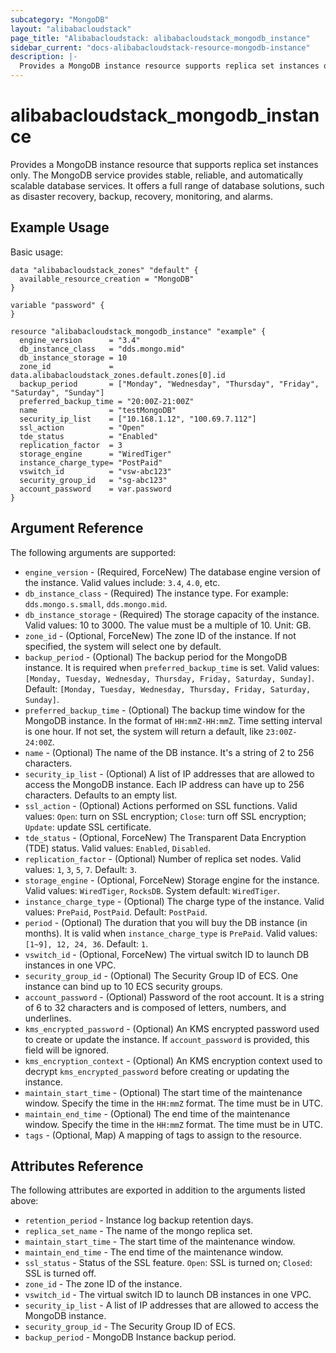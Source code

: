 ```yaml
---
subcategory: "MongoDB"  
layout: "alibabacloudstack"  
page_title: "Alibabacloudstack: alibabacloudstack_mongodb_instance"  
sidebar_current: "docs-alibabacloudstack-resource-mongodb-instance"  
description: |-  
  Provides a MongoDB instance resource supports replica set instances only. the MongoDB provides stable, reliable, and automatic scalable database services. It offers a full range of database solutions, such as disaster recovery, backup, recovery, monitoring, and alarms.  
---
```


# alibabacloudstack_mongodb_instance

Provides a MongoDB instance resource that supports replica set instances only. The MongoDB service provides stable, reliable, and automatically scalable database services. It offers a full range of database solutions, such as disaster recovery, backup, recovery, monitoring, and alarms.

## Example Usage

Basic usage:

```hcl
data "alibabacloudstack_zones" "default" {
  available_resource_creation = "MongoDB"
}

variable "password" {
}

resource "alibabacloudstack_mongodb_instance" "example" {
  engine_version      = "3.4"
  db_instance_class   = "dds.mongo.mid"
  db_instance_storage = 10
  zone_id             = data.alibabacloudstack_zones.default.zones[0].id
  backup_period       = ["Monday", "Wednesday", "Thursday", "Friday", "Saturday", "Sunday"]
  preferred_backup_time = "20:00Z-21:00Z"
  name                = "testMongoDB"
  security_ip_list    = ["10.168.1.12", "100.69.7.112"] 
  ssl_action          = "Open"
  tde_status          = "Enabled"
  replication_factor  = 3
  storage_engine      = "WiredTiger"
  instance_charge_type= "PostPaid"
  vswitch_id          = "vsw-abc123"
  security_group_id   = "sg-abc123"
  account_password    = var.password
}
```

## Argument Reference

The following arguments are supported:

* `engine_version` - (Required, ForceNew) The database engine version of the instance. Valid values include: `3.4`, `4.0`, etc.
* `db_instance_class` - (Required) The instance type. For example: `dds.mongo.s.small`, `dds.mongo.mid`.
* `db_instance_storage` - (Required) The storage capacity of the instance. Valid values: 10 to 3000. The value must be a multiple of 10. Unit: GB.
* `zone_id` - (Optional, ForceNew) The zone ID of the instance. If not specified, the system will select one by default.
* `backup_period` - (Optional) The backup period for the MongoDB instance. It is required when `preferred_backup_time` is set. Valid values: `[Monday, Tuesday, Wednesday, Thursday, Friday, Saturday, Sunday]`. Default: `[Monday, Tuesday, Wednesday, Thursday, Friday, Saturday, Sunday]`.
* `preferred_backup_time` - (Optional) The backup time window for the MongoDB instance. In the format of `HH:mmZ-HH:mmZ`. Time setting interval is one hour. If not set, the system will return a default, like `23:00Z-24:00Z`.
* `name` - (Optional) The name of the DB instance. It's a string of 2 to 256 characters.
* `security_ip_list` - (Optional) A list of IP addresses that are allowed to access the MongoDB instance. Each IP address can have up to 256 characters. Defaults to an empty list.
* `ssl_action` - (Optional) Actions performed on SSL functions. Valid values: `Open`: turn on SSL encryption; `Close`: turn off SSL encryption; `Update`: update SSL certificate.
* `tde_status` - (Optional, ForceNew) The Transparent Data Encryption (TDE) status. Valid values: `Enabled`, `Disabled`.
* `replication_factor` - (Optional) Number of replica set nodes. Valid values: `1`, `3`, `5`, `7`. Default: `3`.
* `storage_engine` - (Optional, ForceNew) Storage engine for the instance. Valid values: `WiredTiger`, `RocksDB`. System default: `WiredTiger`.
* `instance_charge_type` - (Optional) The charge type of the instance. Valid values: `PrePaid`, `PostPaid`. Default: `PostPaid`.
* `period` - (Optional) The duration that you will buy the DB instance (in months). It is valid when `instance_charge_type` is `PrePaid`. Valid values: `[1~9], 12, 24, 36`. Default: `1`.
* `vswitch_id` - (Optional, ForceNew) The virtual switch ID to launch DB instances in one VPC.
* `security_group_id` - (Optional) The Security Group ID of ECS. One instance can bind up to 10 ECS security groups.
* `account_password` - (Optional) Password of the root account. It is a string of 6 to 32 characters and is composed of letters, numbers, and underlines.
* `kms_encrypted_password` - (Optional) An KMS encrypted password used to create or update the instance. If `account_password` is provided, this field will be ignored.
* `kms_encryption_context` - (Optional) An KMS encryption context used to decrypt `kms_encrypted_password` before creating or updating the instance.
* `maintain_start_time` - (Optional) The start time of the maintenance window. Specify the time in the `HH:mmZ` format. The time must be in UTC.
* `maintain_end_time` - (Optional) The end time of the maintenance window. Specify the time in the `HH:mmZ` format. The time must be in UTC.
* `tags` - (Optional, Map) A mapping of tags to assign to the resource.

## Attributes Reference

The following attributes are exported in addition to the arguments listed above:

* `retention_period` - Instance log backup retention days.
* `replica_set_name` - The name of the mongo replica set.
* `maintain_start_time` - The start time of the maintenance window.
* `maintain_end_time` - The end time of the maintenance window.
* `ssl_status` - Status of the SSL feature. `Open`: SSL is turned on; `Closed`: SSL is turned off.
* `zone_id` - The zone ID of the instance.
* `vswitch_id` - The virtual switch ID to launch DB instances in one VPC.
* `security_ip_list` - A list of IP addresses that are allowed to access the MongoDB instance.
* `security_group_id` - The Security Group ID of ECS.
* `backup_period` - MongoDB Instance backup period.